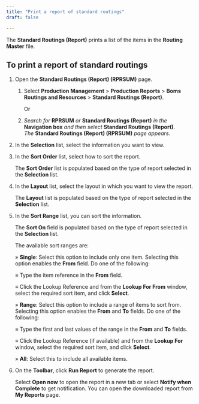```yaml
---
title: "Print a report of standard routings"
draft: false

---
```


The **Standard Routings (Report)** prints a list of the items in the **Routing Master** file.

## To print a report of standard routings

1.  Open the **Standard Routings (Report) (RPRSUM)** page.

    1. Select **Production Management** > **Production Reports** > **Boms Routings and Resources** > **Standard Routings (Report)**.

        Or

    2.  *Search for* **RPRSUM** *or* **Standard Routings (Report)** *in the* **Navigation box** *and then select* **Standard Routings (Report)**. <br> *The* **Standard Routings (Report) (RPRSUM)** *page appears.*

2.  In the **Selection** list, select the information you want to view.
3.  In the **Sort Order** list, select how to sort the report.

    The **Sort Order** list is populated based on the type of report selected in the **Selection** list.

4.  In the **Layout** list, select the layout in which you want to view the report.

    The **Layout** list is populated based on the type of report selected in the **Selection** list.

5.  In the **Sort Range** list, you can sort the information.

    The **Sort On** field is populated based on the type of report selected in the **Selection** list.

    The available sort ranges are:

    » **Single**: Select this option to include only one item. Selecting this option enables the **From** field. Do one of the following:

    ≡ Type the item reference in the **From** field.

    ≡ Click the Lookup Reference and from the **Lookup For From** window, select the required sort item, and click **Select**.

    » **Range**: Select this option to include a range of items to sort from. Selecting this option enables the **From** and **To** fields. Do one of the following:

    ≡ Type the first and last values of the range in the **From** and **To** fields.

    ≡ Click the Lookup Reference (if available) and from the **Lookup For** window, select the required sort item, and click **Select**.

    » **All**: Select this to include all available items.

1.  On the **Toolbar**, click **Run Report** to generate the report.

    Select **Open now** to open the report in a new tab or select **Notify when Complete** to get notification. You can open the downloaded report from **My Reports** page.